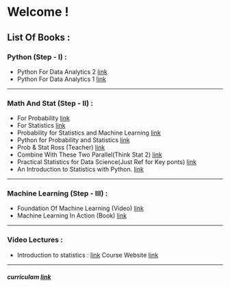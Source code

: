 # Welcome !
## List Of Books :

### Python (Step - I) :  
- Python For Data Analytics 2 [link](https://github.com/vanhien13/MachineLearningBooks/raw/master/Python%20for%20Data%20Analysis.pdf)  
- Python For Data Analytics 1 [link](http://opencarts.org/sachlaptrinh/pdf/28232.pdf)  

---

### Math And Stat (Step - II) :  
- For Probability [link](http://julio.staff.ipb.ac.id/files/2015/02/Ross_8th_ed_English.pdf)
- For Statistics [link]()
- Probability for Statistics and Machine Learning [link](https://drive.google.com/uc?export=download&id=1657K45coWOCRiA1FVCtTTV8wJxGR0r2-)
- Python for Probability and Statistics [link](https://github.com/liuchengxu/books/raw/master/docs/src/Theory/Python-for-Probability-Statistics-and-Machine-Learning.pdf)
- Prob & Stat Ross (Teacher) [link](http://www.r-5.org/files/books/computers/algo-list/statistics/Sheldon_Ross-Introduction_to_Probability_and_Statistics-EN.pdf)
- Combine With These Two Parallel(Think Stat 2) [link](http://greenteapress.com/thinkstats2/thinkstats2.pdf)
- Practical Statistics for Data Science(Just Ref for Key ponts) [link](http://file.allitebooks.com/20170726/Practical%20Statistics%20for%20Data%20Scientists.pdf)
- An Introduction to Statistics with Python. [link](https://drive.google.com/uc?export=download&id=13XkkDXHYeZatMW3MbTbuH2sC3hF2njoZ)
----   


### Machine Learning (Step - III) :
- Foundation Of Machine Learning (Video) [link](https://bloomberg.github.io/foml/#home)
- Machine Learning In Action (Book) [link](http://www2.ift.ulaval.ca/~chaib/IFT-4102-7025/public_html/Fichiers/Machine_Learning_in_Action.pdf)    
-----

### Video Lectures :  
 - Introduction to statistics : [link](https://www.youtube.com/watch?v=VPZD_aij8H0) Course Website [link](https://ocw.mit.edu/courses/mathematics/18-650-statistics-for-applications-fall-2016/)     
    
-----
##### curriculam [link](http://datasciencemasters.org/)   
